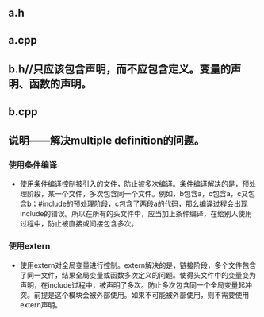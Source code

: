 
## a.h

## a.cpp

## b.h//只应该包含声明，而不应包含定义。变量的声明、函数的声明。

## b.cpp


## 说明——解决multiple definition的问题。
### 使用条件编译
* 使用条件编译控制被引入的文件，防止被多次编译。条件编译解决的是，预处理阶段，某一个文件，多次包含同一个文件。例如，b包含a，c包含a，c又包含b；#include的预处理阶段，c包含了两段a的代码，那么编译过程会出现include的错误。所以在所有的头文件中，应当加上条件编译，在给别人使用过程中，防止被直接或间接包含多次。
### 使用extern
* 使用extern对全局变量进行控制。extern解决的是，链接阶段，多个文件包含了同一文件，结果全局变量或函数多次定义的问题。使得头文件中的变量变为声明，在include过程中，被声明了多次。防止多次包含同一个全局变量起冲突。前提是这个模块会被外部使用。如果不可能被外部使用，则不需要使用extern声明。